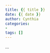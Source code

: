 ```yaml
---
title: {{ title }}
date: {{ date }}
author: Cynthia
categories: 
- 
tags: []
---
```

...
<!--more-->
